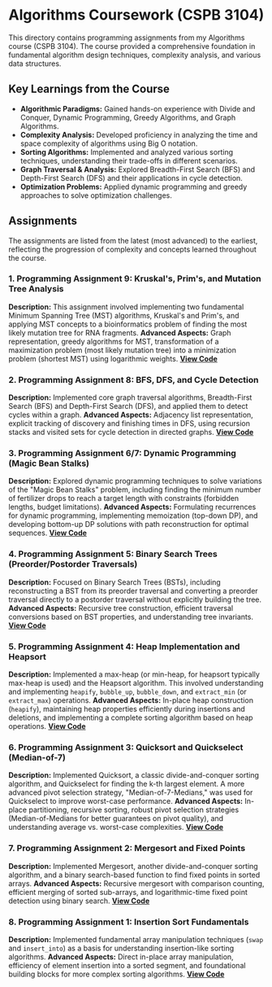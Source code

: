 # Algorithms Coursework (CSPB 3104)

This directory contains programming assignments from my Algorithms course (CSPB 3104). The course provided a comprehensive foundation in fundamental algorithm design techniques, complexity analysis, and various data structures.

## Key Learnings from the Course

* **Algorithmic Paradigms:** Gained hands-on experience with Divide and Conquer, Dynamic Programming, Greedy Algorithms, and Graph Algorithms.
* **Complexity Analysis:** Developed proficiency in analyzing the time and space complexity of algorithms using Big O notation.
* **Sorting Algorithms:** Implemented and analyzed various sorting techniques, understanding their trade-offs in different scenarios.
* **Graph Traversal & Analysis:** Explored Breadth-First Search (BFS) and Depth-First Search (DFS) and their applications in cycle detection.
* **Optimization Problems:** Applied dynamic programming and greedy approaches to solve optimization challenges.

## Assignments

The assignments are listed from the latest (most advanced) to the earliest, reflecting the progression of complexity and concepts learned throughout the course.

### 1. Programming Assignment 9: Kruskal's, Prim's, and Mutation Tree Analysis

**Description:** This assignment involved implementing two fundamental Minimum Spanning Tree (MST) algorithms, Kruskal's and Prim's, and applying MST concepts to a bioinformatics problem of finding the most likely mutation tree for RNA fragments.
**Advanced Aspects:** Graph representation, greedy algorithms for MST, transformation of a maximization problem (most likely mutation tree) into a minimization problem (shortest MST) using logarithmic weights.
**[View Code](./PA9-Kruskal-Prim-MST/Algo_PA9_Kruskal_Prim_Mutation_Tree.ipynb)**

### 2. Programming Assignment 8: BFS, DFS, and Cycle Detection

**Description:** Implemented core graph traversal algorithms, Breadth-First Search (BFS) and Depth-First Search (DFS), and applied them to detect cycles within a graph.
**Advanced Aspects:** Adjacency list representation, explicit tracking of discovery and finishing times in DFS, using recursion stacks and visited sets for cycle detection in directed graphs.
**[View Code](./PA8-BFS-DFS-CycleDetection/Algo_PA8_BFS_DFS_Cycle_Detection.ipynb)**

### 3. Programming Assignment 6/7: Dynamic Programming (Magic Bean Stalks)

**Description:** Explored dynamic programming techniques to solve variations of the "Magic Bean Stalks" problem, including finding the minimum number of fertilizer drops to reach a target length with constraints (forbidden lengths, budget limitations).
**Advanced Aspects:** Formulating recurrences for dynamic programming, implementing memoization (top-down DP), and developing bottom-up DP solutions with path reconstruction for optimal sequences.
**[View Code](./PA6-7-DynamicProgramming/Algo_PA6-7_DynamicProgramming.ipynb)**

### 4. Programming Assignment 5: Binary Search Trees (Preorder/Postorder Traversals)

**Description:** Focused on Binary Search Trees (BSTs), including reconstructing a BST from its preorder traversal and converting a preorder traversal directly to a postorder traversal without explicitly building the tree.
**Advanced Aspects:** Recursive tree construction, efficient traversal conversions based on BST properties, and understanding tree invariants.
**[View Code](./PA5-BST-Traversals/Algo_PA5_BST_Preorder_Postorder_Traversal.ipynb)**

### 5. Programming Assignment 4: Heap Implementation and Heapsort

**Description:** Implemented a max-heap (or min-heap, for heapsort typically max-heap is used) and the Heapsort algorithm. This involved understanding and implementing `heapify`, `bubble_up`, `bubble_down`, and `extract_min` (or `extract_max`) operations.
**Advanced Aspects:** In-place heap construction (`heapify`), maintaining heap properties efficiently during insertions and deletions, and implementing a complete sorting algorithm based on heap operations.
**[View Code](./PA4-Heap-Heapsort/Algo_PA4_Heap_Heapsort.ipynb)**

### 6. Programming Assignment 3: Quicksort and Quickselect (Median-of-7)

**Description:** Implemented Quicksort, a classic divide-and-conquer sorting algorithm, and Quickselect for finding the k-th largest element. A more advanced pivot selection strategy, "Median-of-7-Medians," was used for Quickselect to improve worst-case performance.
**Advanced Aspects:** In-place partitioning, recursive sorting, robust pivot selection strategies (Median-of-Medians for better guarantees on pivot quality), and understanding average vs. worst-case complexities.
**[View Code](./PA3-Quicksort-Quickselect/Algo_PA3_Quicksort_Quickselect.ipynb)**

### 7. Programming Assignment 2: Mergesort and Fixed Points

**Description:** Implemented Mergesort, another divide-and-conquer sorting algorithm, and a binary search-based function to find fixed points in sorted arrays.
**Advanced Aspects:** Recursive mergesort with comparison counting, efficient merging of sorted sub-arrays, and logarithmic-time fixed point detection using binary search.
**[View Code](./PA2-MergeSort-FixedPoints/Algo_PA2_Merge_Sort_FixedPoints.ipynb)**

### 8. Programming Assignment 1: Insertion Sort Fundamentals

**Description:** Implemented fundamental array manipulation techniques (`swap` and `insert_into`) as a basis for understanding insertion-like sorting algorithms.
**Advanced Aspects:** Direct in-place array manipulation, efficiency of element insertion into a sorted segment, and foundational building blocks for more complex sorting algorithms.
**[View Code](./PA1-InsertionSort/Algo_PA1_InsertionSort.ipynb)**